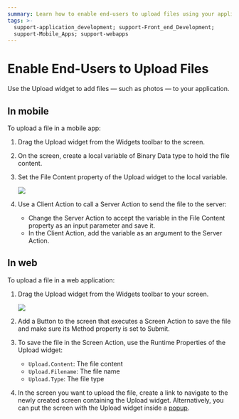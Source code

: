 ```yaml
---
summary: Learn how to enable end-users to upload files using your application.
tags: >-
  support-application_development; support-Front_end_Development;
  support-Mobile_Apps; support-webapps
---
```


# Enable End-Users to Upload Files

Use the Upload widget to add files — such as photos — to your application.

## In mobile

To upload a file in a mobile app:

1. Drag the Upload widget from the Widgets toolbar to the screen.
2. On the screen, create a local variable of Binary Data type to hold the file content.
3. Set the File Content property of the Upload widget to the local variable.

   ![](https://github.com/danielmarquespt/docs-product/tree/e7ea3f444d5129dab245c69ab72ae091554bc4fb/src/develop/ui/inputs/images/upload-mobile.png?width=750)

4. Use a Client Action to call a Server Action to send the file to the server:
   * Change the Server Action to accept the variable in the File Content property as an input parameter and save it. 
   * In the Client Action, add the variable as an argument to the Server Action.

## In web

To upload a file in a web application:

1. Drag the Upload widget from the Widgets toolbar to your screen.

   ![](https://github.com/danielmarquespt/docs-product/tree/e7ea3f444d5129dab245c69ab72ae091554bc4fb/src/develop/ui/inputs/images/upload-web.png?width=750)

2. Add a Button to the screen that executes a Screen Action to save the file and make sure its Method property is set to Submit.
3. To save the file in the Screen Action, use the Runtime Properties of the Upload widget:
   * `Upload.Content`: The file content 
   * `Upload.Filename`: The file name 
   * `Upload.Type`: The file type 
4. In the screen you want to upload the file, create a link to navigate to the newly created screen containing the Upload widget. Alternatively, you can put the screen with the Upload widget inside a [popup](popup.md).

